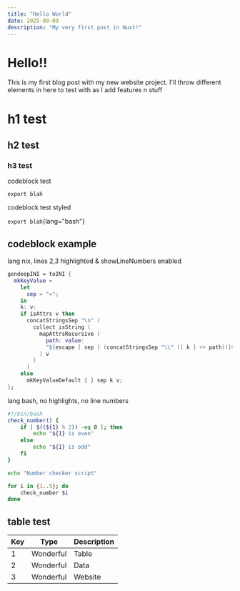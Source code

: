 ```yaml
---
title: "Hello World"
date: 2025-08-09
description: "My very first post in Nuxt!"
---
```


# Hello!!

This is my first blog post with my new website project.
I'll throw different elements in here to test with as I add features n stuff

# h1 test
## h2 test
### h3 test


codeblock test

`export blah`

codeblock test styled

`export blah`{lang="bash"}

## codeblock example
lang nix, lines 2,3 highlighted & showLineNumbers enabled
```nix [nix to deep INI] {2,4} showLineNumbers
gendeepINI = toINI {
  mkKeyValue =
    let
      sep = "=";
    in
    k: v:
    if isAttrs v then
      concatStringsSep "\n" (
        collect isString (
          mapAttrsRecursive (
            path: value:
            "${escape [ sep ] (concatStringsSep "\\" ([ k ] ++ path))}${sep}${mkValueStringDefault { } value}"
          ) v
        )
      )
    else
      mkKeyValueDefault { } sep k v;
};
```
lang bash, no highlights, no line numbers
```bash [Example Bash Script]
#!/bin/bash
check_number() {
    if [ $((${1} % 2)) -eq 0 ]; then
        echo "${1} is even"
    else
        echo "${1} is odd"
    fi
}

echo "Number checker script"

for i in {1..5}; do
    check_number $i
done
```
## table test
| Key | Type      | Description |
| --- | --------- | ----------- |
| 1   | Wonderful | Table       |
| 2   | Wonderful | Data        |
| 3   | Wonderful | Website     |